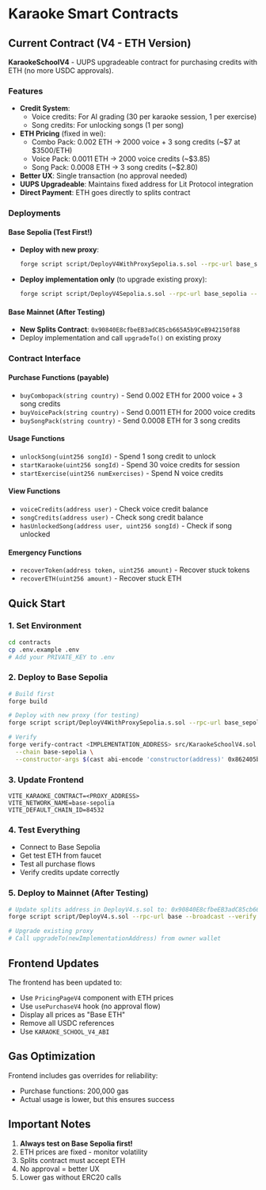# Karaoke Smart Contracts

## Current Contract (V4 - ETH Version)

**KaraokeSchoolV4** - UUPS upgradeable contract for purchasing credits with ETH (no more USDC approvals).

### Features

- **Credit System**: 
  - Voice credits: For AI grading (30 per karaoke session, 1 per exercise)
  - Song credits: For unlocking songs (1 per song)
- **ETH Pricing** (fixed in wei):
  - Combo Pack: 0.002 ETH → 2000 voice + 3 song credits (~$7 at $3500/ETH)
  - Voice Pack: 0.0011 ETH → 2000 voice credits (~$3.85)
  - Song Pack: 0.0008 ETH → 3 song credits (~$2.80)
- **Better UX**: Single transaction (no approval needed)
- **UUPS Upgradeable**: Maintains fixed address for Lit Protocol integration
- **Direct Payment**: ETH goes directly to splits contract

### Deployments

#### Base Sepolia (Test First!)
- **Deploy with new proxy**:
  ```bash
  forge script script/DeployV4WithProxySepolia.s.sol --rpc-url base_sepolia --broadcast
  ```
- **Deploy implementation only** (to upgrade existing proxy):
  ```bash
  forge script script/DeployV4Sepolia.s.sol --rpc-url base_sepolia --broadcast
  ```

#### Base Mainnet (After Testing)
- **New Splits Contract**: `0x90840E8cfbeEB3adC85cb665A5b9CeB942150f88`
- Deploy implementation and call `upgradeTo()` on existing proxy

### Contract Interface

#### Purchase Functions (payable)
- `buyCombopack(string country)` - Send 0.002 ETH for 2000 voice + 3 song credits
- `buyVoicePack(string country)` - Send 0.0011 ETH for 2000 voice credits  
- `buySongPack(string country)` - Send 0.0008 ETH for 3 song credits

#### Usage Functions
- `unlockSong(uint256 songId)` - Spend 1 song credit to unlock
- `startKaraoke(uint256 songId)` - Spend 30 voice credits for session
- `startExercise(uint256 numExercises)` - Spend N voice credits

#### View Functions
- `voiceCredits(address user)` - Check voice credit balance
- `songCredits(address user)` - Check song credit balance
- `hasUnlockedSong(address user, uint256 songId)` - Check if song unlocked

#### Emergency Functions
- `recoverToken(address token, uint256 amount)` - Recover stuck tokens
- `recoverETH(uint256 amount)` - Recover stuck ETH

## Quick Start

### 1. Set Environment
```bash
cd contracts
cp .env.example .env
# Add your PRIVATE_KEY to .env
```

### 2. Deploy to Base Sepolia
```bash
# Build first
forge build

# Deploy with new proxy (for testing)
forge script script/DeployV4WithProxySepolia.s.sol --rpc-url base_sepolia --broadcast

# Verify
forge verify-contract <IMPLEMENTATION_ADDRESS> src/KaraokeSchoolV4.sol:KaraokeSchoolV4 \
  --chain base-sepolia \
  --constructor-args $(cast abi-encode 'constructor(address)' 0x862405bD3380EF10e41291e8db5aB630c28bD523)
```

### 3. Update Frontend
```env
VITE_KARAOKE_CONTRACT=<PROXY_ADDRESS>
VITE_NETWORK_NAME=base-sepolia
VITE_DEFAULT_CHAIN_ID=84532
```

### 4. Test Everything
- Connect to Base Sepolia
- Get test ETH from faucet
- Test all purchase flows
- Verify credits update correctly

### 5. Deploy to Mainnet (After Testing)
```bash
# Update splits address in DeployV4.s.sol to: 0x90840E8cfbeEB3adC85cb665A5b9CeB942150f88
forge script script/DeployV4.s.sol --rpc-url base --broadcast --verify

# Upgrade existing proxy
# Call upgradeTo(newImplementationAddress) from owner wallet
```

## Frontend Updates

The frontend has been updated to:
- Use `PricingPageV4` component with ETH prices
- Use `usePurchaseV4` hook (no approval flow)
- Display all prices as "Base ETH"
- Remove all USDC references
- Use `KARAOKE_SCHOOL_V4_ABI`

## Gas Optimization

Frontend includes gas overrides for reliability:
- Purchase functions: 200,000 gas
- Actual usage is lower, but this ensures success

## Important Notes

1. **Always test on Base Sepolia first!**
2. ETH prices are fixed - monitor volatility
3. Splits contract must accept ETH
4. No approval = better UX
5. Lower gas without ERC20 calls
